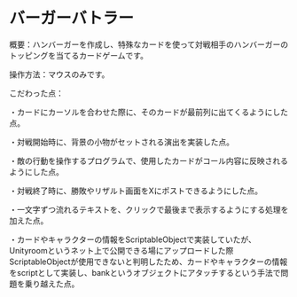 # バーガーバトラー

概要：ハンバーガーを作成し、特殊なカードを使って対戦相手のハンバーガーのトッピングを当てるカードゲームです。

操作方法：マウスのみです。

こだわった点：

・カードにカーソルを合わせた際に、そのカードが最前列に出てくるようにした点。

・対戦開始時に、背景の小物がセットされる演出を実装した点。

・敵の行動を操作するプログラムで、使用したカードがコール内容に反映されるようにした点。

・対戦終了時に、勝敗やリザルト画面をXにポストできるようにした点。

・一文字ずつ流れるテキストを、クリックで最後まで表示するようにする処理を加えた点。

・カードやキャラクターの情報をScriptableObjectで実装していたが、Unityroomというネット上で公開できる場にアップロードした際ScriptableObjectが使用できないと判明したため、カードやキャラクターの情報をscriptとして実装し、bankというオブジェクトにアタッチするという手法で問題を乗り越えた点。

